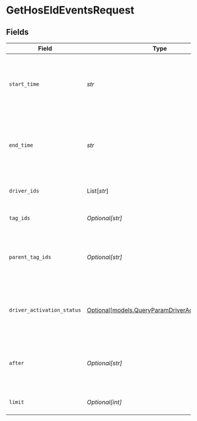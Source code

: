 # GetHosEldEventsRequest


## Fields

| Field                                                                                                                                                                                                                                    | Type                                                                                                                                                                                                                                     | Required                                                                                                                                                                                                                                 | Description                                                                                                                                                                                                                              |
| ---------------------------------------------------------------------------------------------------------------------------------------------------------------------------------------------------------------------------------------- | ---------------------------------------------------------------------------------------------------------------------------------------------------------------------------------------------------------------------------------------- | ---------------------------------------------------------------------------------------------------------------------------------------------------------------------------------------------------------------------------------------- | ---------------------------------------------------------------------------------------------------------------------------------------------------------------------------------------------------------------------------------------- |
| `start_time`                                                                                                                                                                                                                             | *str*                                                                                                                                                                                                                                    | :heavy_check_mark:                                                                                                                                                                                                                       |  A start time in RFC 3339 format. Defaults to now if not provided. Millisecond precision and timezones are supported. (Examples: 2019-06-13T19:08:25Z, 2019-06-13T19:08:25.455Z, OR 2015-09-15T14:00:12-04:00).                          |
| `end_time`                                                                                                                                                                                                                               | *str*                                                                                                                                                                                                                                    | :heavy_check_mark:                                                                                                                                                                                                                       |  An end time in RFC 3339 format. Defaults to now if not provided. Millisecond precision and timezones are supported. (Examples: 2019-06-13T19:08:25Z, 2019-06-13T19:08:25.455Z, OR 2015-09-15T14:00:12-04:00).                           |
| `driver_ids`                                                                                                                                                                                                                             | List[*str*]                                                                                                                                                                                                                              | :heavy_minus_sign:                                                                                                                                                                                                                       |  A filter on the data based on this comma-separated list of driver IDs and externalIds. Example: `driverIds=1234,5678,payroll:4841`                                                                                                      |
| `tag_ids`                                                                                                                                                                                                                                | *Optional[str]*                                                                                                                                                                                                                          | :heavy_minus_sign:                                                                                                                                                                                                                       |  A filter on the data based on this comma-separated list of tag IDs. Example: `tagIds=1234,5678`                                                                                                                                         |
| `parent_tag_ids`                                                                                                                                                                                                                         | *Optional[str]*                                                                                                                                                                                                                          | :heavy_minus_sign:                                                                                                                                                                                                                       |  A filter on the data based on this comma-separated list of parent tag IDs, for use by orgs with tag hierarchies. Specifying a parent tag will implicitly include all descendent tags of the parent tag. Example: `parentTagIds=345,678` |
| `driver_activation_status`                                                                                                                                                                                                               | [Optional[models.QueryParamDriverActivationStatus]](../models/queryparamdriveractivationstatus.md)                                                                                                                                       | :heavy_minus_sign:                                                                                                                                                                                                                       | If value is `deactivated`, only drivers that are deactivated will appear in the response. This parameter will default to `active` if not provided (fetching only active drivers).  Valid values: `active`, `deactivated`                 |
| `after`                                                                                                                                                                                                                                  | *Optional[str]*                                                                                                                                                                                                                          | :heavy_minus_sign:                                                                                                                                                                                                                       |  If specified, this should be the endCursor value from the previous page of results. When present, this request will return the next page of results that occur immediately after the previous page of results.                          |
| `limit`                                                                                                                                                                                                                                  | *Optional[int]*                                                                                                                                                                                                                          | :heavy_minus_sign:                                                                                                                                                                                                                       | The limit for how many objects will be in the response. Default and max for this value is 25 objects.                                                                                                                                    |